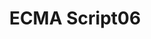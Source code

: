 ---
layout: tag-list
type: tag
title: ECMA Script06
slug: ecmascript06
category: dev
sidebar: true
---